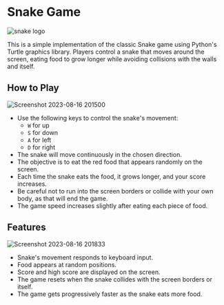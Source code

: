 # Snake Game
![snake logo](https://github.com/Mohamed-Fiyaz/SnakeGame/assets/124451741/b2f1610d-ffb4-4c3f-9d04-2eaec53dabb4)

This is a simple implementation of the classic Snake game using Python's Turtle graphics library. Players control a snake that moves around the screen, eating food to grow longer while avoiding collisions with the walls and itself.

## How to Play
![Screenshot 2023-08-16 201500](https://github.com/Mohamed-Fiyaz/SnakeGame/assets/124451741/2354ead3-122c-4c39-ab2e-342ef9975054)

- Use the following keys to control the snake's movement:
  - `W` for up
  - `S` for down
  - `A` for left
  - `D` for right
- The snake will move continuously in the chosen direction.
- The objective is to eat the red food that appears randomly on the screen.
- Each time the snake eats the food, it grows longer, and your score increases.
- Be careful not to run into the screen borders or collide with your own body, as that will end the game.
- The game speed increases slightly after eating each piece of food.

## Features
![Screenshot 2023-08-16 201833](https://github.com/Mohamed-Fiyaz/SnakeGame/assets/124451741/1db0efe0-7398-472c-9c1a-d1b8e9d56b53)

- Snake's movement responds to keyboard input.
- Food appears at random positions.
- Score and high score are displayed on the screen.
- The game resets when the snake collides with the screen borders or itself.
- The game gets progressively faster as the snake eats more food.
